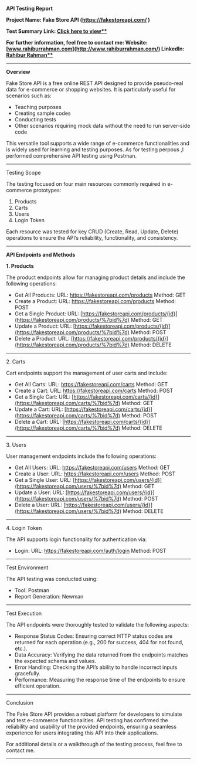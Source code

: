 ﻿**API Testing Report**

**Project Name: Fake Store API (<https://fakestoreapi.com/> )**

**Test Summary Link: [Click here to view**](https://sites.google.com/view/rahibur-rahman/projects)**

**For further information, feel free to contact me:
Website: [www.rahiburrahman.com](http://www.rahiburrahman.com/)
LinkedIn: [Rahibur Rahman**](https://www.linkedin.com/in/rahibur-rahman-2158a4241/)**

-----
**Overview**

Fake Store API is a free online REST API designed to provide pseudo-real data for e-commerce or shopping websites. It is particularly useful for scenarios such as:

- Teaching purposes
- Creating sample codes
- Conducting tests
- Other scenarios requiring mock data without the need to run server-side code

This versatile tool supports a wide range of e-commerce functionalities and is widely used for learning and testing purposes. As for testing perpous ,I performed comprehensive API testing using Postman.

-----
Testing Scope

The testing focused on four main resources commonly required in e-commerce prototypes:

1. Products
1. Carts
1. Users
1. Login Token

Each resource was tested for key CRUD (Create, Read, Update, Delete) operations to ensure the API’s reliability, functionality, and consistency.

-----
**API Endpoints and Methods**

**1. Products**

The product endpoints allow for managing product details and include the following operations:

- Get All Products:
  URL: <https://fakestoreapi.com/products> 
  Method: GET
- Create a Product:
  URL: <https://fakestoreapi.com/products> 
  Method: POST
- Get a Single Product:
  URL: [https://fakestoreapi.com/products/{id}](https://fakestoreapi.com/products/%7bid%7d) 
  Method: GET
- Update a Product:
  URL: [https://fakestoreapi.com/products/{id}](https://fakestoreapi.com/products/%7bid%7d) 
  Method: POST
- Delete a Product:
  URL: [https://fakestoreapi.com/products/{id}](https://fakestoreapi.com/products/%7bid%7d) 
  Method: DELETE
-----
2\. Carts

Cart endpoints support the management of user carts and include:

- Get All Carts:
  URL: <https://fakestoreapi.com/carts> 
  Method: GET
- Create a Cart:
  URL: <https://fakestoreapi.com/carts> 
  Method: POST
- Get a Single Cart:
  URL: [https://fakestoreapi.com/carts/{id}](https://fakestoreapi.com/carts/%7bid%7d) 
  Method: GET
- Update a Cart:
  URL: [https://fakestoreapi.com/carts/{id}](https://fakestoreapi.com/carts/%7bid%7d) 
  Method: POST
- Delete a Cart:
  URL: [https://fakestoreapi.com/carts/{id}](https://fakestoreapi.com/carts/%7bid%7d) 
  Method: DELETE
-----
3\. Users

User management endpoints include the following operations:

- Get All Users:
  URL: <https://fakestoreapi.com/users> 
  Method: GET
- Create a User:
  URL: <https://fakestoreapi.com/users> 
  Method: POST
- Get a Single User:
  URL: [https://fakestoreapi.com/users/{id}](https://fakestoreapi.com/users/%7bid%7d) 
  Method: GET
- Update a User:
  URL: [https://fakestoreapi.com/users/{id}](https://fakestoreapi.com/users/%7bid%7d) 
  Method: POST
- Delete a User:
  URL: [https://fakestoreapi.com/users/{id}](https://fakestoreapi.com/users/%7bid%7d) 
  Method: DELETE
-----
4\. Login Token

The API supports login functionality for authentication via:

- Login:
  URL: <https://fakestoreapi.com/auth/login> 
  Method: POST
-----
Test Environment

The API testing was conducted using:

- Tool: Postman
- Report Generation: Newman
-----
Test Execution

The API endpoints were thoroughly tested to validate the following aspects:

- Response Status Codes: Ensuring correct HTTP status codes are returned for each operation (e.g., 200 for success, 404 for not found, etc.).
- Data Accuracy: Verifying the data returned from the endpoints matches the expected schema and values.
- Error Handling: Checking the API’s ability to handle incorrect inputs gracefully.
- Performance: Measuring the response time of the endpoints to ensure efficient operation.
-----
Conclusion

The Fake Store API provides a robust platform for developers to simulate and test e-commerce functionalities.  API testing has confirmed the reliability and usability of the provided endpoints, ensuring a seamless experience for users integrating this API into their applications.

For additional details or a walkthrough of the testing process, feel free to contact me.

-----


